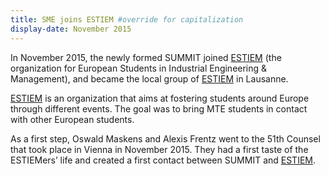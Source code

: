 ```yaml
---
title: SME joins ESTIEM #override for capitalization
display-date: November 2015
---
```

In November 2015, the newly formed SUMMIT joined [ESTIEM][1] (the organization for European Students in Industrial Engineering & Management),
 and became the local group of [ESTIEM][1] in Lausanne.

[ESTIEM][1] is an organization that aims at fostering students around Europe through different events.
The goal was to bring MTE students in contact with other European students.

As a first step, Oswald Maskens and Alexis Frentz went to the 51th Counsel
 that took place in Vienna in November 2015.
 They had a first taste of the ESTIEMers’ life and created a first contact between SUMMIT and [ESTIEM][1].
 
 [1]: https://www.estiem.org/
